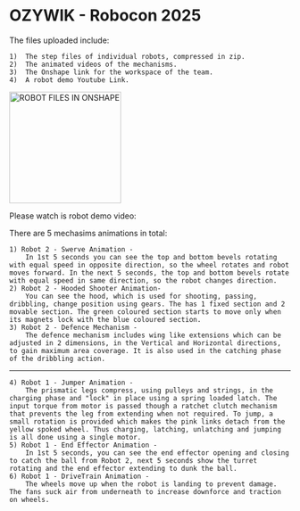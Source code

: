
# OZYWIK - Robocon 2025


The files uploaded include:
    
    1)  The step files of individual robots, compressed in zip.
    2)  The animated videos of the mechanisms.
    3)  The Onshape link for the workspace of the team.
    4)  A robot demo Youtube Link.
 

[<img src="https://techbagfrontend.s3-ap-south-1.amazonaws.com/logos/3BTgUzZhESyJxYxmx3dKif.png" alt="ROBOT FILES IN ONSHAPE" width="200" height="200">](https://cad.onshape.com/documents/ee03a5a1f900dbcc7e71d32c/w/cbfb37b0bfbfeb5e93541581/e/73d1d1fc25a642e90dab4315?renderMode=0&leftPanel=false&uiState=67b4ed1e680f453b7931f42f)

Please watch is robot demo video:

There are 5 mechasims animations in total:

    1) Robot 2 - Swerve Animation - 
        In 1st 5 seconds you can see the top and bottom bevels rotating with equal speed in opposite direction, so the wheel rotates and robot moves forward. In the next 5 seconds, the top and bottom bevels rotate with equal speed in same direction, so the robot changes direction.
    2) Robot 2 - Hooded Shooter Animation- 
        You can see the hood, which is used for shooting, passing, dribbling, change position using gears. The has 1 fixed section and 2 movable section. The green coloured section starts to move only when its magnets lock with the blue coloured section.
    3) Robot 2 - Defence Mechanism - 
        The defence mechanism includes wing like extensions which can be adjusted in 2 dimensions, in the Vertical and Horizontal directions, to gain maximum area coverage. It is also used in the catching phase of the dribbling action.
---
    4) Robot 1 - Jumper Animation - 
        The prismatic legs compress, using pulleys and strings, in the charging phase and "lock" in place using a spring loaded latch. The input torque from motor is passed though a ratchet clutch mechanism that prevents the leg from extending when not required. To jump, a small rotation is provided which makes the pink links detach from the yellow spoked wheel. Thus charging, latching, unlatching and jumping is all done using a single motor.
    5) Robot 1 - End Effector Animation - 
        In 1st 5 seconds, you can see the end effector opening and closing to catch the ball from Robot 2, next 5 seconds show the turret rotating and the end effector extending to dunk the ball.
    6) Robot 1 - DriveTrain Animation - 
        The wheels move up when the robot is landing to prevent damage. The fans suck air from underneath to increase downforce and traction on wheels.


